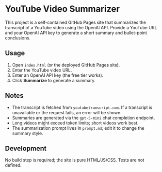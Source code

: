 # YouTube Video Summarizer

This project is a self-contained GitHub Pages site that summarizes the transcript of a YouTube video using the OpenAI API. Provide a YouTube URL and your OpenAI API key to generate a short summary and bullet-point conclusions.

## Usage
1. Open `index.html` (or the deployed GitHub Pages site).
2. Enter the YouTube video URL.
3. Enter an OpenAI API key (the free tier works).
4. Click **Summarize** to generate a summary.

## Notes
- The transcript is fetched from `youtubetranscript.com`. If a transcript is unavailable or the request fails, an error will be shown.
- Summaries are generated via the `gpt-5-mini` chat completion endpoint.
- Long videos might exceed token limits; short videos work best.
- The summarization prompt lives in `prompt.md`; edit it to change the summary style.

## Development
No build step is required; the site is pure HTML/JS/CSS. Tests are not defined.

